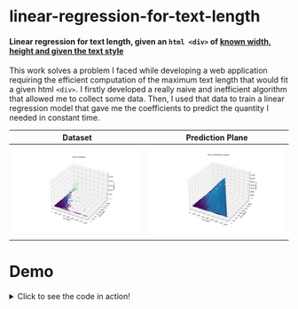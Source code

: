 # linear-regression-for-text-length

#### Linear regression for **text length**, given an `html <div>` of <u>known width, height and given the text style</u>

This work solves a problem I faced while developing a web application requiring the efficient computation of the maximum text length that would fit a given html `<div>`. I firstly developed a really naive and inefficient algorithm that allowed me to collect some data. Then, I used that data to train a linear regression model that gave me the coefficients to predict the quantity I needed in constant time.

Dataset | Prediction Plane
--- | ---
![Dataset](asset/dataset.png "Dataset") |![Prediction function](asset/prediction_plane.png "Prediction function")

# Demo
<details>
  <summary>Click to see the code in action!</summary>
  
  ![Animation](asset/regression.gif "Animation")

</details>
